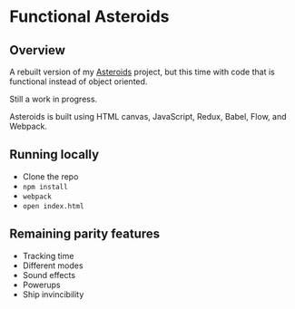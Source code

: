 Functional Asteroids
=========

## Overview

A rebuilt version of my [Asteroids](https://github.com/philpee2/Asteroids) project, but this time
with code that is functional instead of object oriented.

Still a work in progress.

Asteroids is built using HTML canvas, JavaScript, Redux, Babel, Flow, and Webpack.

## Running locally

* Clone the repo
* `npm install`
* `webpack`
* `open index.html`

## Remaining parity features

* Tracking time
* Different modes
* Sound effects
* Powerups
* Ship invincibility
